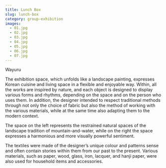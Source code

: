 ```yaml
---
title: Lunch Box
slug: lunch-box
category: group-exhibition
images:
  - 01.jpg
  - 02.jpg
  - 03.jpg
  - 04.jpg
  - 05.jpg
  - 06.jpg
  - 07.jpg
---
```


Wayuru

The exhibition space, which unfolds like a landscape painting, expresses Korean cuisine and living space in a flexible and enjoyable way. Within, all the works are inspired by nature, and each object is designed to display various forms and rhythms, depending on the space and on the person who uses them. In addition, the designer intended to respect traditional methods through not only the choice of fabric but also the method of working with the various materials, while  at the same time also adapting them to the modern context.

The space on the left represents the restrained natural spaces of the landscape tradition of  mountain-and-water, while on the right the space expresses a harmonious and more visually powerful sentiment.

The textiles were made of the designer’s unique colour and patterns sense  and often contain stories within them from our past to the present. Various materials, such as paper, wood, glass, iron, lacquer, and hanji paper, were also used for household items and accessories. 
